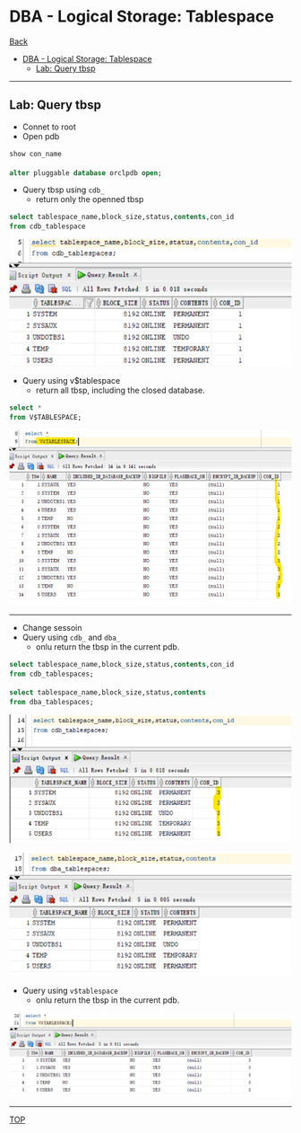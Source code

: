 # DBA - Logical Storage: Tablespace

[Back](../../index.md)

- [DBA - Logical Storage: Tablespace](#dba---logical-storage-tablespace)
  - [Lab: Query tbsp](#lab-query-tbsp)

---

## Lab: Query tbsp

- Connet to root
- Open pdb

```sql
show con_name

alter pluggable database orclpdb open;
```

- Query tbsp using `cdb_`
  - return only the openned tbsp

```sql
select tablespace_name,block_size,status,contents,con_id
from cdb_tablespace
```

![lab_tbsp01](./pic/lab_tbsp0101.png)

- Query using v$tablespace
  - return all tbsp, including the closed database.

```sql
select *
from V$TABLESPACE;
```

![lab_tbsp01](./pic/lab_tbsp0102.png)

---

- Change sessoin
- Query using `cdb_` and `dba_`
  - onlu return the tbsp in the current pdb.

```sql
select tablespace_name,block_size,status,contents,con_id
from cdb_tablespaces;

select tablespace_name,block_size,status,contents
from dba_tablespaces;
```

![lab_tbsp01](./pic/lab_tbsp0103.png)

![lab_tbsp01](./pic/lab_tbsp0104.png)

- Query using `v$tablespace`
  - onlu return the tbsp in the current pdb.

![lab_tbsp01](./pic/lab_tbsp0105.png)

---

[TOP](#dba---logical-storage-tablespace)
